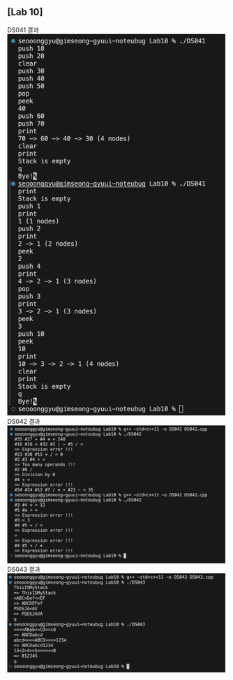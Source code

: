 ## [Lab 10]

DS041 결과<br> <img src='https://github.com/seon8rx/22100110_KSG_DS/blob/main/Lab10/result/DS041.png' width = "500"><br>
DS042 결과<br> <img src='https://github.com/seon8rx/22100110_KSG_DS/blob/main/Lab10/result/DS042.png' width = "500"><br>
DS043 결과<br> <img src='https://github.com/seon8rx/22100110_KSG_DS/blob/main/Lab10/result/DS043.png' width = "500"><br>
